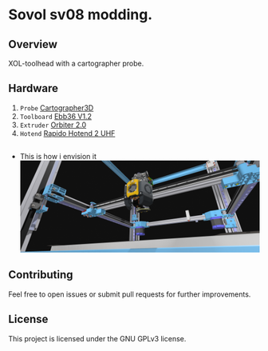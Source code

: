 # Sovol sv08 modding.
## Overview

XOL-toolhead with a cartographer probe.

## Hardware
1. `Probe`     [Cartographer3D](https://cartographer3d.com/products/copy-of-cartographer-probe-v3-with-adxl345-standard-edition-both-can-usb) 
2. `Toolboard` [Ebb36 V1.2](https://github.com/bigtreetech/EBB)
3. `Extruder`  [Orbiter 2.0](https://www.orbiterprojects.com/orbiter-v2-0)
4. `Hotend`    [Rapido Hotend 2 UHF](https://www.phaetus.com/products/rapido2?variant=45177211257109)


## 
### 
- This is how i envision it ![](https://github.com/Marduc666/sv08-modding/blob/main/images/sv08.png?raw=true)



## Contributing
Feel free to open issues or submit pull requests for further improvements.

## License
This project is licensed under the GNU GPLv3 license.

